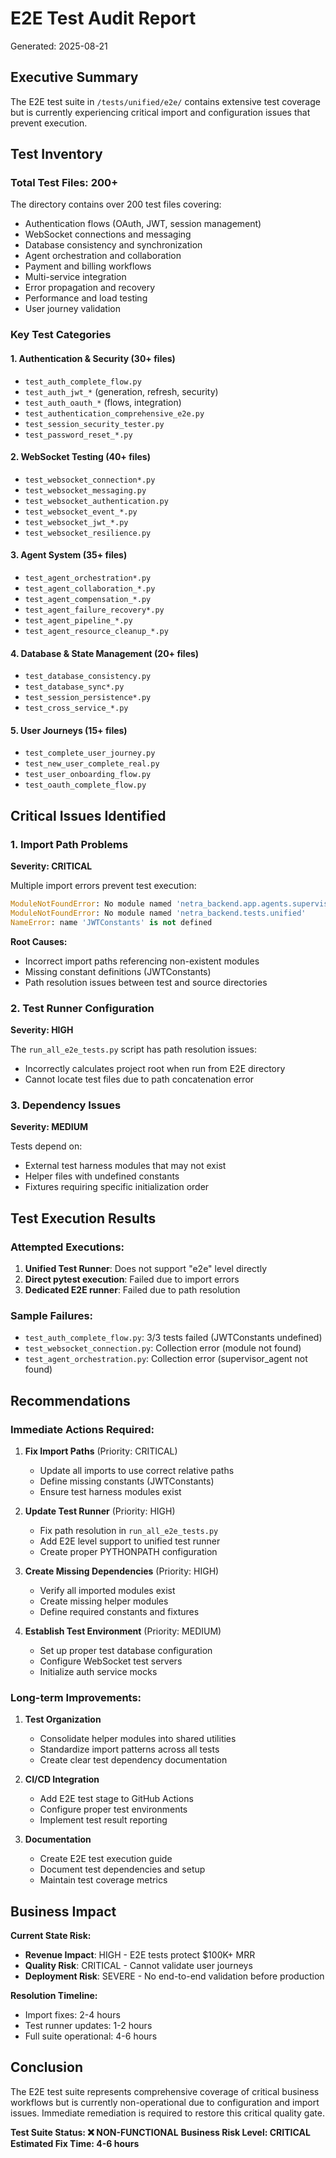 # E2E Test Audit Report
Generated: 2025-08-21

## Executive Summary

The E2E test suite in `/tests/unified/e2e/` contains extensive test coverage but is currently experiencing critical import and configuration issues that prevent execution.

## Test Inventory

### Total Test Files: 200+
The directory contains over 200 test files covering:
- Authentication flows (OAuth, JWT, session management)
- WebSocket connections and messaging
- Database consistency and synchronization
- Agent orchestration and collaboration
- Payment and billing workflows
- Multi-service integration
- Error propagation and recovery
- Performance and load testing
- User journey validation

### Key Test Categories

#### 1. Authentication & Security (30+ files)
- `test_auth_complete_flow.py`
- `test_auth_jwt_*` (generation, refresh, security)
- `test_auth_oauth_*` (flows, integration)
- `test_authentication_comprehensive_e2e.py`
- `test_session_security_tester.py`
- `test_password_reset_*.py`

#### 2. WebSocket Testing (40+ files)
- `test_websocket_connection*.py`
- `test_websocket_messaging.py`
- `test_websocket_authentication.py`
- `test_websocket_event_*.py`
- `test_websocket_jwt_*.py`
- `test_websocket_resilience.py`

#### 3. Agent System (35+ files)
- `test_agent_orchestration*.py`
- `test_agent_collaboration_*.py`
- `test_agent_compensation_*.py`
- `test_agent_failure_recovery*.py`
- `test_agent_pipeline_*.py`
- `test_agent_resource_cleanup_*.py`

#### 4. Database & State Management (20+ files)
- `test_database_consistency.py`
- `test_database_sync*.py`
- `test_session_persistence*.py`
- `test_cross_service_*.py`

#### 5. User Journeys (15+ files)
- `test_complete_user_journey.py`
- `test_new_user_complete_real.py`
- `test_user_onboarding_flow.py`
- `test_oauth_complete_flow.py`

## Critical Issues Identified

### 1. Import Path Problems
**Severity: CRITICAL**

Multiple import errors prevent test execution:
```python
ModuleNotFoundError: No module named 'netra_backend.app.agents.supervisor.supervisor_agent'
ModuleNotFoundError: No module named 'netra_backend.tests.unified'
NameError: name 'JWTConstants' is not defined
```

**Root Causes:**
- Incorrect import paths referencing non-existent modules
- Missing constant definitions (JWTConstants)
- Path resolution issues between test and source directories

### 2. Test Runner Configuration
**Severity: HIGH**

The `run_all_e2e_tests.py` script has path resolution issues:
- Incorrectly calculates project root when run from E2E directory
- Cannot locate test files due to path concatenation error

### 3. Dependency Issues
**Severity: MEDIUM**

Tests depend on:
- External test harness modules that may not exist
- Helper files with undefined constants
- Fixtures requiring specific initialization order

## Test Execution Results

### Attempted Executions:
1. **Unified Test Runner**: Does not support "e2e" level directly
2. **Direct pytest execution**: Failed due to import errors
3. **Dedicated E2E runner**: Failed due to path resolution

### Sample Failures:
- `test_auth_complete_flow.py`: 3/3 tests failed (JWTConstants undefined)
- `test_websocket_connection.py`: Collection error (module not found)
- `test_agent_orchestration.py`: Collection error (supervisor_agent not found)

## Recommendations

### Immediate Actions Required:

1. **Fix Import Paths** (Priority: CRITICAL)
   - Update all imports to use correct relative paths
   - Define missing constants (JWTConstants)
   - Ensure test harness modules exist

2. **Update Test Runner** (Priority: HIGH)
   - Fix path resolution in `run_all_e2e_tests.py`
   - Add E2E level support to unified test runner
   - Create proper PYTHONPATH configuration

3. **Create Missing Dependencies** (Priority: HIGH)
   - Verify all imported modules exist
   - Create missing helper modules
   - Define required constants and fixtures

4. **Establish Test Environment** (Priority: MEDIUM)
   - Set up proper test database configuration
   - Configure WebSocket test servers
   - Initialize auth service mocks

### Long-term Improvements:

1. **Test Organization**
   - Consolidate helper modules into shared utilities
   - Standardize import patterns across all tests
   - Create clear test dependency documentation

2. **CI/CD Integration**
   - Add E2E test stage to GitHub Actions
   - Configure proper test environments
   - Implement test result reporting

3. **Documentation**
   - Create E2E test execution guide
   - Document test dependencies and setup
   - Maintain test coverage metrics

## Business Impact

**Current State Risk:**
- **Revenue Impact**: HIGH - E2E tests protect $100K+ MRR
- **Quality Risk**: CRITICAL - Cannot validate user journeys
- **Deployment Risk**: SEVERE - No end-to-end validation before production

**Resolution Timeline:**
- Import fixes: 2-4 hours
- Test runner updates: 1-2 hours
- Full suite operational: 4-6 hours

## Conclusion

The E2E test suite represents comprehensive coverage of critical business workflows but is currently non-operational due to configuration and import issues. Immediate remediation is required to restore this critical quality gate.

**Test Suite Status: ❌ NON-FUNCTIONAL**
**Business Risk Level: CRITICAL**
**Estimated Fix Time: 4-6 hours**